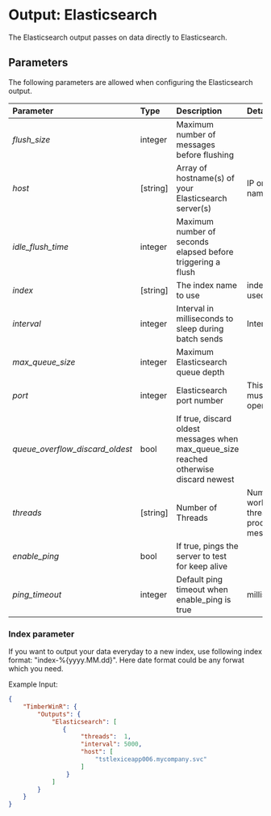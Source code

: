 # Output: Elasticsearch

The Elasticsearch output passes on data directly to Elasticsearch.

## Parameters
The following parameters are allowed when configuring the Elasticsearch output.

| Parameter     |   Type   |  Description                                                | Details               |  Default |
| :-------------|:---------|:------------------------------------------------------------| :---------------------------  | :-- |
| *flush_size*                    | integer  | Maximum number of messages before flushing           |   | 50000  |
| *host*                          | [string] | Array of hostname(s) of your Elasticsearch server(s) | IP or DNS name |  |
| *idle_flush_time*               | integer  | Maximum number of seconds elapsed before triggering a flush           |   | 10  |
| *index*                         | [string]    | The index name to use                                       | index used/created | logstash-yyyy.dd.mm |
| *interval*                      | integer  | Interval in milliseconds to sleep during batch sends        | Interval       | 5000 |
| *max_queue_size*                | integer  | Maximum Elasticsearch queue depth       |  | 50000 |
| *port*                          | integer  | Elasticsearch port number                                   | This port must be open  | 9200  |
| *queue_overflow_discard_oldest* | bool  | If true, discard oldest messages when max_queue_size reached otherwise discard newest |  | true |
| *threads*                       | [string]    | Number of Threads                         | Number of worker threads processing messages | 1 |
| *enable_ping* | bool  | If true, pings the server to test for keep alive |  | false |
| *ping_timeout* | integer  | Default ping timeout when enable_ping is true | milliseconds | 200 |

### Index parameter
If you want to output your data everyday to a new index, use following index format: "index-%{yyyy.MM.dd}". Here date format could be any forwat which you need.

Example Input:
```json
{
    "TimberWinR": {
        "Outputs": {
            "Elasticsearch": [
               { 
                    "threads":  1,   
                    "interval": 5000,                             
                    "host": [
                        "tstlexiceapp006.mycompany.svc"
                    ]
                }
            ]
		}
	}
}
```